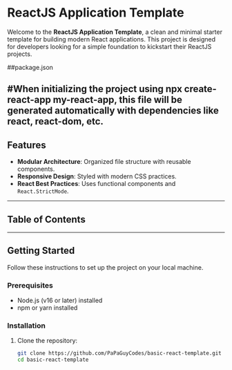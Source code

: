 # ReactJS Application Template

Welcome to the **ReactJS Application Template**, a clean and minimal starter template for building modern React applications. This project is designed for developers looking for a simple foundation to kickstart their ReactJS projects.


##package.json

#When initializing the project using npx create-react-app my-react-app, this file will be generated automatically with dependencies like react, react-dom, etc.
---

## Features

- **Modular Architecture**: Organized file structure with reusable components.
- **Responsive Design**: Styled with modern CSS practices.
- **React Best Practices**: Uses functional components and `React.StrictMode`.

---

## Table of Contents
---

## Getting Started

Follow these instructions to set up the project on your local machine.

### Prerequisites

- Node.js (v16 or later) installed
- npm or yarn installed

### Installation

1. Clone the repository:
   ```bash
   git clone https://github.com/PaPaGuyCodes/basic-react-template.git
   cd basic-react-template
